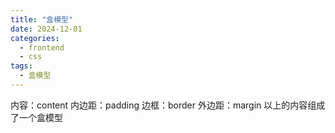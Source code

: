 ```yaml
---
title: "盒模型"
date: 2024-12-01
categories:
  - frontend
  - css
tags:
  - 盒模型
---
```

内容：content
内边距：padding
边框：border
外边距：margin
以上的内容组成了一个盒模型

